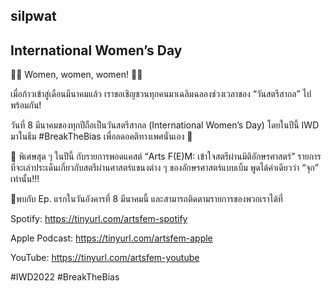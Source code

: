 ## silpwat

## International Women’s Day


🧚‍♀️ Women, women, women! 🧚‍♀️

 

เมื่อก้าวเข้าสู่เดือนมีนาคมแล้ว เราขอเชิญชวนทุกคนมาเฉลิมฉลองช่วงเวลาของ “วันสตรีสากล” ไปพร้อมกัน!

วันที่ 8 มีนาคมของทุกปีถือเป็นวันสตรีสากล (International Women’s Day) โดยในปีนี้ IWD มาในธีม #BreakTheBias เพื่อลดอคติทางเพศนั่นเอง 💝

 

🎉 พิเศษสุด ๆ ในปีนี้ กับรายการพอดแคสต์ “Arts F(E)M: เข้าใจสตรีผ่านมิติอักษรศาสตร์” รายการที่จะเล่าประเด็นเกี่ยวกับสตรีผ่านศาสตร์แขนงต่าง ๆ ของอักษรศาสตร์แบบเบิ้ม พูดได้คำเดียวว่า “จุก” เท่านั้น!!!

 

📍พบกับ Ep. แรกในวันอังคารที่ 8 มีนาคมนี้ และสามารถติดตามรายการของพวกเราได้ที่

Spotify: https://tinyurl.com/artsfem-spotify

Apple Podcast: https://tinyurl.com/artsfem-apple

YouTube: https://tinyurl.com/artsfem-youtube

 

#IWD2022 #BreakTheBias 